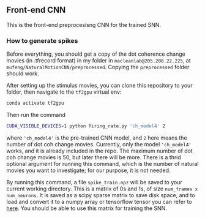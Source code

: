 ## Front-end CNN
This is the front-end preprocesisng CNN for the trained SNN.

### How to generate spikes
Before everything, you should get a copy of the dot coherence change movies (in .tfrecord format) in my folder in `macleanlab@205.208.22.225`, at `mufeng/NaturalMotionCNN/preprocessed`. Copying the `preprocessed` folder should work.

After setting up the stimulus movies, you can clone this repository to your folder, then navigate to the `tf2gpu` virtual env:

```bash
conda activate tf2gpu
```

Then run the command 

```bash
CUDA_VISIBLE_DEVICES=1 python firing_rate.py 'ch_model4' 2
```

where `'ch_model4'` is the pre-trained CNN model, and `2` here means the number of dot coh change movies. Currently, only the model `'ch_model4'` works, and it is already included in the repo. The maximum number of dot coh change movies is 50, but later there will be more. There is a thrid optional argument for running this command, which is the number of natural movies you want to investigate; for our purpose, it is not needed.

By running this command, a file `spike_train.npz` will be saved to your current working directory. This is a matrix of 0s and 1s, of size `num_frames x num_neurons`. It is saved as a scipy sparse matrix to save disk space, and to load and convert it to a numpy array or tensorflow tensor you can refer to [here](https://docs.scipy.org/doc/scipy/reference/generated/scipy.sparse.save_npz.html#scipy.sparse.save_npz). You should be able to use this matrix for training the SNN.



